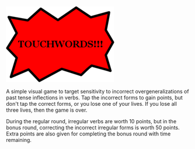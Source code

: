 ![alt text](https://github.com/lpmi-13/touchwords/blob/master/static/assets/images/logo.png 'logo')

A simple visual game to target sensitivity to incorrect overgeneralizations of past tense inflections in verbs. Tap the incorrect forms to gain points, but don't tap the correct forms, or you lose one of your lives. If you lose all three lives, then the game is over.

During the regular round, irregular verbs are worth 10 points, but in the bonus round, correcting the incorrect irregular forms is worth 50 points. Extra points are also given for completing the bonus round with time remaining.
